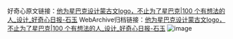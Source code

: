 好奇心原文链接：[他为星巴克设计蒙古文logo，不止为了星巴克|100 个有想法的人_设计_好奇心日报-石玉](https://www.qdaily.com/articles/11315.html)
WebArchive归档链接：[他为星巴克设计蒙古文logo，不止为了星巴克|100 个有想法的人_设计_好奇心日报-石玉](http://web.archive.org/web/20170714175352/http://www.qdaily.com/articles/11315.html)
![image](http://ww3.sinaimg.cn/large/007d5XDply1g3wffuye50j30u05x3e81)